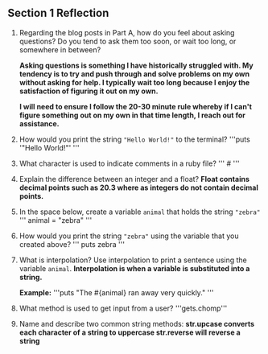## Section 1 Reflection

1. Regarding the blog posts in Part A, how do you feel about asking questions? Do you tend to ask them too soon, or wait too long, or somewhere in between?

    **Asking questions is something I have historically struggled with.  My tendency is to try and push through and solve problems on my own without asking for help.  I typically wait too long because I enjoy the satisfaction of figuring it out on my own.**

    **I will need to ensure I follow the 20-30 minute rule whereby if I can't figure something out on my own in that time length, I reach out for assistance.**

2. How would you print the string `"Hello World!"` to the terminal?
    '''puts '"Hello World!"'
    '''

3. What character is used to indicate comments in a ruby file?
    '''  # '''

4. Explain the difference between an integer and a float?
      **Float contains decimal points such as 20.3 where as integers do not contain decimal points.**

5. In the space below, create a variable `animal` that holds the string `"zebra"`
'''
    animal = "zebra"
'''
6. How would you print the string `"zebra"` using the variable that you created above?
'''
    puts zebra
'''
7. What is interpolation? Use interpolation to print a sentence using the variable `animal`.
    **Interpolation is when a variable is substituted into a string.**

    **Example:**
    '''puts "The #{animal} ran away very quickly." '''

8. What method is used to get input from a user?
    '''gets.chomp'''

9. Name and describe two common string methods:
    **str.upcase converts each character of a string to uppercase
    str.reverse will reverse a string**

